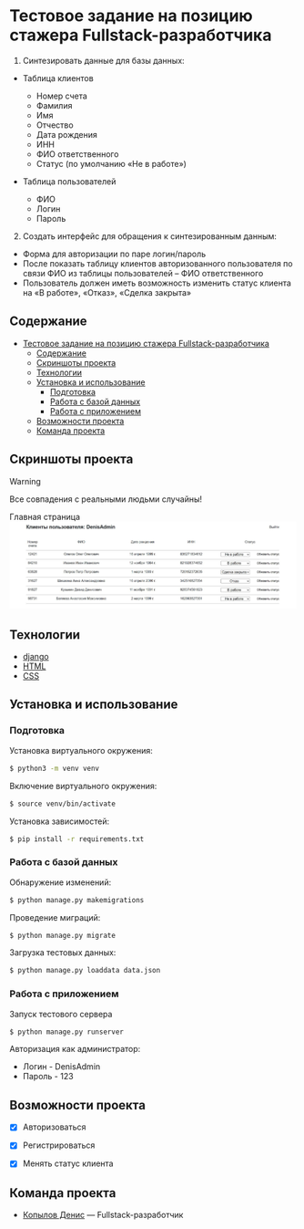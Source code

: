 # Тестовое задание на позицию стажера Fullstack-разработчика
1. Синтезировать данные для базы данных:

* Таблица клиентов
    + Номер счета
    + Фамилия
    + Имя
    + Отчество
    + Дата рождения
    + ИНН
    + ФИО ответственного
    + Статус (по умолчанию «Не в работе»)

* Таблица пользователей
    + ФИО
    + Логин
    + Пароль

2. Создать интерфейс для обращения к синтезированным данным:
* Форма для авторизации по паре логин/пароль
* После показать таблицу клиентов авторизованного
пользователя по связи ФИО из таблицы пользователей – ФИО
ответственного
* Пользователь должен иметь возможность изменить статус
клиента на «В работе», «Отказ», «Сделка закрыта»

## Содержание
- [Тестовое задание на позицию стажера Fullstack-разработчика](#тестовое-задание-на-позицию-стажера-fullstack-разработчика)
  - [Содержание](#содержание)
  - [Скриншоты проекта](#скриншоты-проекта)
  - [Технологии](#технологии)
  - [Установка и использование](#установка-и-использование)
    - [Подготовка](#подготовка)
    - [Работа с базой данных](#работа-с-базой-данных)
    - [Работа с приложением](#работа-с-приложением)
  - [Возможности проекта](#возможности-проекта)
  - [Команда проекта](#команда-проекта)


## Скриншоты проекта
> [!WARNING]
Все совпадения с реальными людьми случайны!

Главная страница
<img src="github_shots/main.JPG">



## Технологии
- [django](https://www.djangoproject.com/)
- [HTML](https://html.com/)
- [CSS](https://www.w3.org/Style/CSS/Overview.en.html)

## Установка и использование

### Подготовка
Установка виртуального окружения:
```bash
$ python3 -m venv venv
```

Включение виртуального окружения:
```bash
$ source venv/bin/activate
```

Установка зависимостей:
```bash
$ pip install -r requirements.txt 
```

### Работа с базой данных

Обнаружение изменений:
```bash
$ python manage.py makemigrations
```

Проведение миграций:
```bash
$ python manage.py migrate
```

Загрузка тестовых данных:
```bash
$ python manage.py loaddata data.json
```

### Работа с приложением

Запуск тестового сервера
```bash
$ python manage.py runserver
```

Авторизация как администратор:
* Логин - DenisAdmin
* Пароль - 123


## Возможности проекта
- [x] Авторизоваться
- [x] Регистрироваться
- [x] Менять статус клиента


## Команда проекта

- [Копылов Денис](https://t.me/TimeToBeShine) — Fullstack-разработчик
